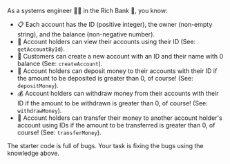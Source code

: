 As a systems engineer 🧑‍💻 in the Rich Bank 🏦, you know:

- 📋 Each account has the ID (positive integer), the owner (non-empty string), and the balance (non-negative number).
- 🧐 Account holders can view their accounts using their ID (See: `getAccountById`).
- 🥳 Customers can create a new account with an ID and their name with 0 balance (See: `createAccount`).
- 💸 Account holders can deposit money to their accounts with their ID if the amount to be deposited is greater than 0, of course! (See: `depositMoney`).
- 💰 Account holders can withdraw money from their accounts with their ID if the amount to be withdrawn is greater than 0, of course! (See: `withdrawMoney`).
- 🛫 Account holders can transfer their money to another account holder's account using IDs if the amount to be transferred is greater than 0, of course! (See: `transferMoney`).

The starter code is full of bugs. Your task is fixing the bugs using the knowledge above.